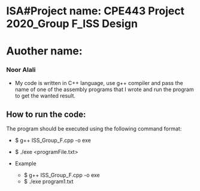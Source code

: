 # ISA#Project name: CPE443 Project 2020_Group F_ISS Design

# Auother name:
### Noor Alali 

- My code is written in C++ language, use g++ compiler and pass the name of one of the assembly programs that I wrote and run the program to get the wanted result.

## How to run the code:
The program should be executed using the following command format:
- $ g++ ISS_Group_F.cpp -o exe
- $ ./exe <programFile.txt>

- Example
  - $ g++ ISS_Group_F.cpp -o exe
  - $ ./exe program1.txt




